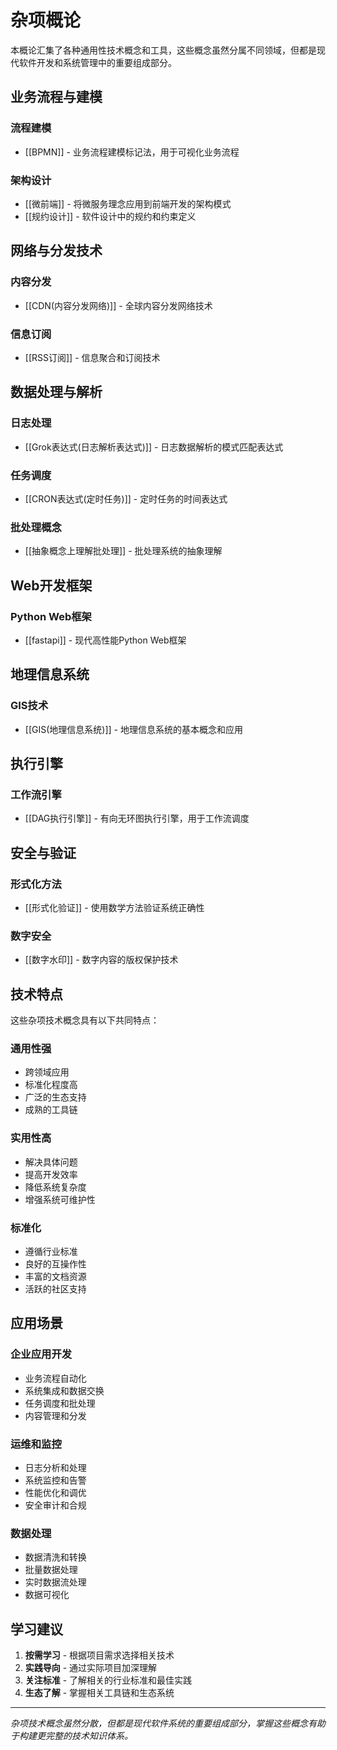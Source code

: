 # 杂项概论

本概论汇集了各种通用性技术概念和工具，这些概念虽然分属不同领域，但都是现代软件开发和系统管理中的重要组成部分。

## 业务流程与建模

### 流程建模
- [[BPMN]] - 业务流程建模标记法，用于可视化业务流程

### 架构设计
- [[微前端]] - 将微服务理念应用到前端开发的架构模式
- [[规约设计]] - 软件设计中的规约和约束定义

## 网络与分发技术

### 内容分发
- [[CDN(内容分发网络)]] - 全球内容分发网络技术

### 信息订阅
- [[RSS订阅]] - 信息聚合和订阅技术

## 数据处理与解析

### 日志处理
- [[Grok表达式(日志解析表达式)]] - 日志数据解析的模式匹配表达式

### 任务调度
- [[CRON表达式(定时任务)]] - 定时任务的时间表达式

### 批处理概念
- [[抽象概念上理解批处理]] - 批处理系统的抽象理解

## Web开发框架

### Python Web框架
- [[fastapi]] - 现代高性能Python Web框架

## 地理信息系统

### GIS技术
- [[GIS(地理信息系统)]] - 地理信息系统的基本概念和应用

## 执行引擎

### 工作流引擎
- [[DAG执行引擎]] - 有向无环图执行引擎，用于工作流调度

## 安全与验证

### 形式化方法
- [[形式化验证]] - 使用数学方法验证系统正确性

### 数字安全
- [[数字水印]] - 数字内容的版权保护技术

## 技术特点

这些杂项技术概念具有以下共同特点：

### 通用性强
- 跨领域应用
- 标准化程度高
- 广泛的生态支持
- 成熟的工具链

### 实用性高
- 解决具体问题
- 提高开发效率
- 降低系统复杂度
- 增强系统可维护性

### 标准化
- 遵循行业标准
- 良好的互操作性
- 丰富的文档资源
- 活跃的社区支持

## 应用场景

### 企业应用开发
- 业务流程自动化
- 系统集成和数据交换
- 任务调度和批处理
- 内容管理和分发

### 运维和监控
- 日志分析和处理
- 系统监控和告警
- 性能优化和调优
- 安全审计和合规

### 数据处理
- 数据清洗和转换
- 批量数据处理
- 实时数据流处理
- 数据可视化

## 学习建议

1. **按需学习** - 根据项目需求选择相关技术
2. **实践导向** - 通过实际项目加深理解
3. **关注标准** - 了解相关的行业标准和最佳实践
4. **生态了解** - 掌握相关工具链和生态系统

---

*杂项技术概念虽然分散，但都是现代软件系统的重要组成部分，掌握这些概念有助于构建更完整的技术知识体系。*
